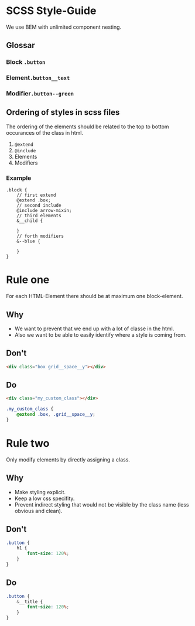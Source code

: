 # SCSS Style-Guide

We use BEM with unlimited component nesting.

## Glossar

### Block `.button`

### Element`.button__text`

### Modifier`.button--green`



## Ordering of styles in scss files

The ordering of the elements should be related to the top to bottom occurances of the class in html.

1. `@extend`
2. `@include`
3. Elements
4. Modifiers

### Example

```
.block {
	// first extend
	@extend .box;
	// second include
	@include arrow-mixin;
	// third elements
	&__child {
	
	}
	// forth modifiers
	&--blue {
	
	}
}
```



# Rule one

For each HTML-Element there should be at maximum one block-element.

## Why

- We want to prevent that we end up with a lot of classe in the html.
- Also we want to be able to easily identify where a style is coming from.

## Don't

```html
<div class="box grid__space__y"></div>
```

## Do

```html
<div class="my_custom_class"></div>
```



```scss
.my_custom_class {
	@extend .box, .grid__space__y;
}
```

# Rule two

Only modify elements by directly assigning a class.

## Why

- Make styling explicit. 
- Keep a low css specifity. 
- Prevent indirect styling that would not be visible by the class name (less obvious and clean).

## Don't 

```scss
.button {
	h1 {
		font-size: 120%;
	}
}
```

## Do

```scss
.button {
	&__title {
		font-size: 120%;
	}
}
```
